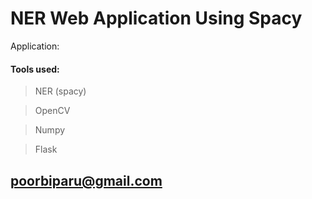 # NER Web Application Using Spacy


Application:

#### Tools used:

>NER (spacy)

>OpenCV

>Numpy

>Flask

poorbiparu@gmail.com
---------------------------------------------------------------
